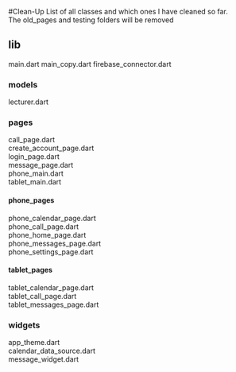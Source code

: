 #Clean-Up
List of all classes and which ones I have cleaned so far.  
The old_pages and testing folders will be removed  

## lib
main.dart 
main_copy.dart 
firebase_connector.dart  

### models
lecturer.dart  

### pages
call_page.dart  
create_account_page.dart  
login_page.dart  
message_page.dart  
phone_main.dart  
tablet_main.dart

#### phone_pages
phone_calendar_page.dart  
phone_call_page.dart  
phone_home_page.dart  
phone_messages_page.dart  
phone_settings_page.dart  

#### tablet_pages
tablet_calendar_page.dart  
tablet_call_page.dart  
tablet_messages_page.dart  

### widgets
app_theme.dart  
calendar_data_source.dart  
message_widget.dart  

